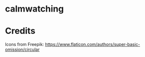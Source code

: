 # calmwatching


# Credits
Icons from Freepik: https://www.flaticon.com/authors/super-basic-omission/circular